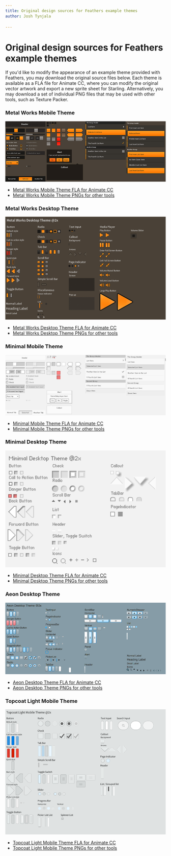 ```yaml
---
title: Original design sources for Feathers example themes  
author: Josh Tynjala

---
```

# Original design sources for Feathers example themes

If you'd like to modify the appearance of an example theme provided with Feathers, you may download the original source files below. Each theme is available as a FLA file for Animate CC, where you can modify the original vector artwork and export a new sprite sheet for Starling. Alternatively, you may download a set of individual PNG files that may be used with other tools, such as Texture Packer.

### Metal Works Mobile Theme

![](images/feathers-metal-works-mobile-theme.jpg)

-   [Metal Works Mobile Theme FLA for Animate CC](http://feathersui.com/download/themes/metalworks_mobile.fla)
-   [Metal Works Mobile Theme PNGs for other tools](http://feathersui.com/download/themes/metalworks_mobile.zip)

### Metal Works Desktop Theme

![](images/feathers-metal-works-desktop-theme.png)

-   [Metal Works Desktop Theme FLA for Animate CC](http://feathersui.com/download/themes/metalworks_desktop.fla)
-   [Metal Works Desktop Theme PNGs for other tools](http://feathersui.com/download/themes/metalworks_desktop.zip)

### Minimal Mobile Theme

![](images/feathers-minimal-mobile-theme.jpg)

-   [Minimal Mobile Theme FLA for Animate CC](http://feathersui.com/download/themes/minimal_mobile.fla)
-   [Minimal Mobile Theme PNGs for other tools](http://feathersui.com/download/themes/minimal_mobile.zip)

### Minimal Desktop Theme

![](images/feathers-minimal-desktop-theme.png)

-   [Minimal Desktop Theme FLA for Animate CC](http://feathersui.com/download/themes/minimal_desktop.fla)
-   [Minimal Desktop Theme PNGs for other tools](http://feathersui.com/download/themes/minimal_desktop.zip)

### Aeon Desktop Theme

![](images/feathers-aeon-desktop-theme.png)

-   [Aeon Desktop Theme FLA for Animate CC](http://feathersui.com/download/themes/aeon_desktop.fla)
-   [Aeon Desktop Theme PNGs for other tools](http://feathersui.com/download/themes/aeon_desktop.zip)

### Topcoat Light Mobile Theme

![](images/feathers-topcoat-light-mobile-theme.png)

-   [Topcoat Light Mobile Theme FLA for Animate CC](http://feathersui.com/download/themes/topcoat_light_mobile.fla)
-   [Topcoat Light Mobile Theme PNGs for other tools](http://feathersui.com/download/themes/topcoat_light_mobile.zip)
